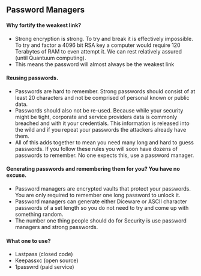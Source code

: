 ## Password Managers

#### Why fortify the weakest link?
- Strong encryption is strong. To try and break it is effectively impossible. To try and factor a 4096 bit RSA key a computer would require 120 Terabytes of RAM to even attempt it. We can rest relatively assured (until Quantuum computing).
- This means the password will almost always be the weakest link

#### Reusing passwords.
- Passwords are hard to remember. Strong passwords should consist of at least 20 characters and not be comprised of personal known or public data.
- Passwords should also not be re-used. Because while your security might be tight, corporate and service providers data is commonly breached and with it your credentials.  This information is released into the wild and if you repeat your passwords the attackers already have them.
- All of this adds together to mean you need many long and hard to guess passwords. If you follow these rules you will soon have dozens of passwords to remember. No one expects this, use a password manager.

#### Generating passwords and remembering them for you? You have no excuse.
- Password managers are encrypted vaults that protect your passwords. You are only required to remember one long password to unlock it.
- Password managers can generate either Diceware or ASCII character passwords of a set length so you do not need to try and come up with something random.
- The number one thing people should do for Security is use password managers and strong passwords.

#### What one to use?
- Lastpass (closed code)
- Keepassxc (open source)
- 1passwrd (paid service)
